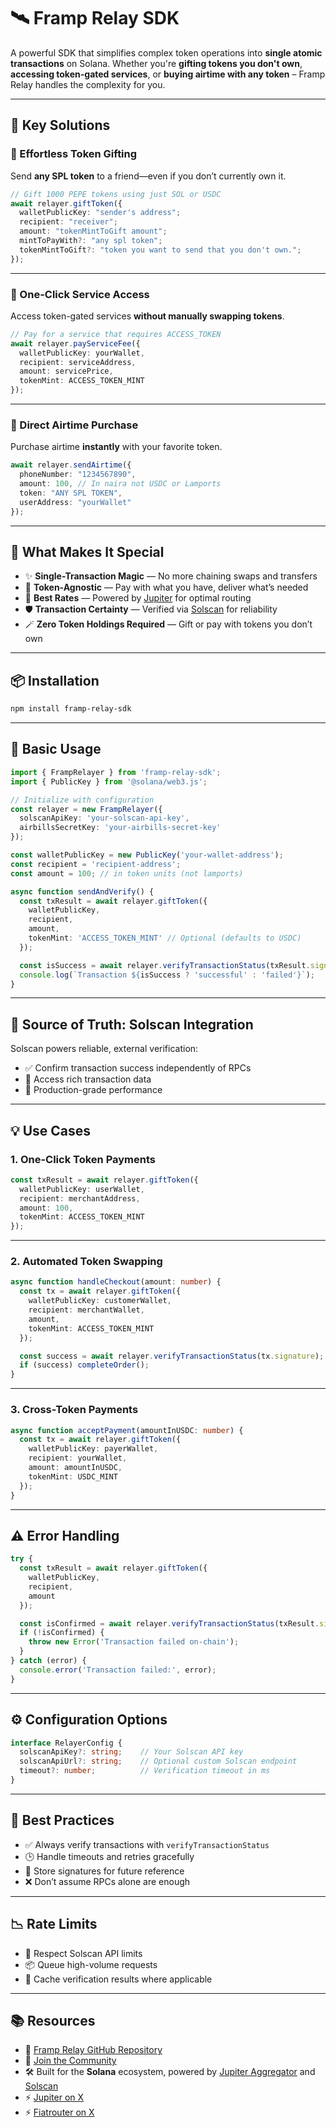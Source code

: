 # 🛰️ Framp Relay SDK

A powerful SDK that simplifies complex token operations into **single atomic transactions** on Solana. Whether you're **gifting tokens you don't own**, **accessing token-gated services**, or **buying airtime with any token** – Framp Relay handles the complexity for you.

---

## 🎯 Key Solutions

### 🎁 Effortless Token Gifting

Send **any SPL token** to a friend—even if you don’t currently own it.

```ts
// Gift 1000 PEPE tokens using just SOL or USDC
await relayer.giftToken({
  walletPublicKey: "sender's address";
  recipient: "receiver";
  amount: "tokenMintToGift amount";
  mintToPayWith?: "any spl token";
  tokenMintToGift?: "token you want to send that you don't own.";
});
```

---

### 🔑 One-Click Service Access

Access token-gated services **without manually swapping tokens**.

```ts
// Pay for a service that requires ACCESS_TOKEN
await relayer.payServiceFee({
  walletPublicKey: yourWallet,
  recipient: serviceAddress,
  amount: servicePrice,
  tokenMint: ACCESS_TOKEN_MINT
});
```

---

### 📱 Direct Airtime Purchase

Purchase airtime **instantly** with your favorite token.

```ts
await relayer.sendAirtime({
  phoneNumber: "1234567890",
  amount: 100, // In naira not USDC or Lamports
  token: "ANY SPL TOKEN",
  userAddress: "yourWallet"
});
```

---

## 🚀 What Makes It Special

- ✨ **Single-Transaction Magic** — No more chaining swaps and transfers
- 🧠 **Token-Agnostic** — Pay with what you have, deliver what’s needed
- 🏦 **Best Rates** — Powered by [Jupiter](https://x.com/jupiterExchange) for optimal routing
- 🛡️ **Transaction Certainty** — Verified via [Solscan](https://solscan.io) for reliability
- 🪄 **Zero Token Holdings Required** — Gift or pay with tokens you don’t own

---

## 📦 Installation

```bash
npm install framp-relay-sdk
```

---

## 🧪 Basic Usage

```ts
import { FrampRelayer } from 'framp-relay-sdk';
import { PublicKey } from '@solana/web3.js';

// Initialize with configuration
const relayer = new FrampRelayer({
  solscanApiKey: 'your-solscan-api-key',
  airbillsSecretKey: 'your-airbills-secret-key'
});

const walletPublicKey = new PublicKey('your-wallet-address');
const recipient = 'recipient-address';
const amount = 100; // in token units (not lamports)

async function sendAndVerify() {
  const txResult = await relayer.giftToken({
    walletPublicKey,
    recipient,
    amount,
    tokenMint: 'ACCESS_TOKEN_MINT' // Optional (defaults to USDC)
  });

  const isSuccess = await relayer.verifyTransactionStatus(txResult.signature);
  console.log(`Transaction ${isSuccess ? 'successful' : 'failed'}`);
}
```

---

## 🔐 Source of Truth: Solscan Integration

Solscan powers reliable, external verification:

- ✅ Confirm transaction success independently of RPCs  
- 🧾 Access rich transaction data  
- 🚀 Production-grade performance  

---

## 💡 Use Cases

### 1. One-Click Token Payments

```ts
const txResult = await relayer.giftToken({
  walletPublicKey: userWallet,
  recipient: merchantAddress,
  amount: 100,
  tokenMint: ACCESS_TOKEN_MINT
});
```

---

### 2. Automated Token Swapping

```ts
async function handleCheckout(amount: number) {
  const tx = await relayer.giftToken({
    walletPublicKey: customerWallet,
    recipient: merchantWallet,
    amount,
    tokenMint: ACCESS_TOKEN_MINT
  });

  const success = await relayer.verifyTransactionStatus(tx.signature);
  if (success) completeOrder();
}
```

---

### 3. Cross-Token Payments

```ts
async function acceptPayment(amountInUSDC: number) {
  const tx = await relayer.giftToken({
    walletPublicKey: payerWallet,
    recipient: yourWallet,
    amount: amountInUSDC,
    tokenMint: USDC_MINT
  });
}
```

---

## ⚠️ Error Handling

```ts
try {
  const txResult = await relayer.giftToken({ 
    walletPublicKey, 
    recipient, 
    amount 
  });

  const isConfirmed = await relayer.verifyTransactionStatus(txResult.signature);
  if (!isConfirmed) {
    throw new Error('Transaction failed on-chain');
  }
} catch (error) {
  console.error('Transaction failed:', error);
}
```

---

## ⚙️ Configuration Options

```ts
interface RelayerConfig {
  solscanApiKey?: string;    // Your Solscan API key
  solscanApiUrl?: string;    // Optional custom Solscan endpoint
  timeout?: number;          // Verification timeout in ms
}
```

---

## 🧠 Best Practices

- ✅ Always verify transactions with `verifyTransactionStatus`
- 🕒 Handle timeouts and retries gracefully
- 🧾 Store signatures for future reference
- ❌ Don’t assume RPCs alone are enough

---

## 📉 Rate Limits

- 🚫 Respect Solscan API limits  
- 📦 Queue high-volume requests  
- 💾 Cache verification results where applicable  

---

## 📚 Resources

- 🔗 [Framp Relay GitHub Repository](https://github.com/OkarFabianTheWise/framp-relay-sdk)
- 💬 [Join the Community](https://t.me/fiatrouter)
- 🛠️ Built for the **Solana** ecosystem, powered by [Jupiter Aggregator](https://jup.ag) and [Solscan](https://solscan.io)  
- ⚡ [Jupiter on X](https://x.com/jupiterExchange)
- ⚡ [Fiatrouter on X](https://x.com/fiatrouter)